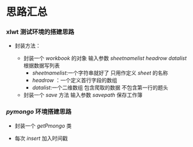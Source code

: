 <!--
 * @Author: SoChichung
 * @Date: 2022-07-16 14:11:37
 * @LastEditors: SoChichung
 * @LastEditTime: 2022-07-21 00:53:42
 * @Description:
 *
 * Copyright (c) 2022 by SoChichung ddeadwings@gmail.com, All Rights Reserved.
-->

# 思路汇总

### xlwt 测试环境的搭建思路

- 封装方法：

  - 封装一个 _workbook_ 的对象 输入参数 _sheetnamelist_ _headrow_ _datalist_ 根据数据写列表
    - _sheetnamelist_:一个字符串就好了 只用作定义 _sheet_ 的名称
    - _headrow_ ：一个定义首行字段的数组
    - _datalist_:一个二维数组 包含爬取的数据 不包含第一行的题头
  - 封装一个 _save_ 方法 输入参数 _savepath_ 保存工作簿

### **_pymongo_** 环境搭建思路

- 封装一个 _getPmongo_ 类

* 每次 _insert_ 加入时间戳
